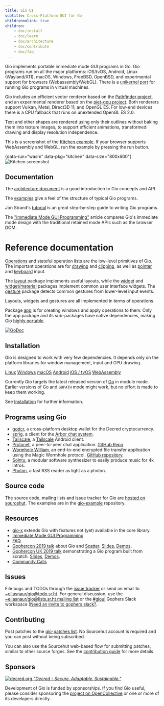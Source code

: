 ```yaml
---
title: Gio UI
subtitle: Cross-Platform GUI for Go
childrennolink: true
children:
    - doc/install
    - doc/learn
    - doc/architecture
    - doc/contribute
    - doc/faq
---
```


Gio implements portable immediate mode GUI programs in Go. Gio programs run on
all the major platforms: iOS/tvOS, Android, Linux (Wayland/X11), macOS,
Windows, FreeBSD, OpenBSD, and experimental support for browsers (Webassembly/WebGL).
There is a [unikernel port](https://eliasnaur.com/unik) for running Gio programs in virtual machines.

Gio includes an efficient vector renderer based on the [Pathfinder
project](https://github.com/servo/pathfinder), and an experimental renderer
based on the [piet-gpu project](https://github.com/linebender/piet-gpu). Both
renderers support Vulkan, Metal, Direct3D 11, and OpenGL ES. For low-end
devices there is a CPU fallback that runs on unextended OpenGL ES 2.0.

Text and other shapes are rendered using only their outlines without baking them into texture images,
to support efficient animations, transformed drawing and display resolution independence.

This is a screenshot of the [Kitchen
example](https://git.sr.ht/~eliasnaur/gio-example/tree/main/kitchen/kitchen.go). If your browser
supports WebAssembly and WebGL, run the example by pressing the run
button.

{data-run="wasm" data-pkg="kitchen" data-size="800x600"}
<img src="/files/wasm/kitchen.png" alt="Kitchen screenshot" width="800"/>


## Documentation

The [architecture
document](/doc/architecture) is a good introduction to Gio concepts
and API.

The [examples](https://pkg.go.dev/gioui.org/example) give a feel of the
structure of typical Gio programs.

Jon Strand's [tutorial](https://jonegil.github.io/gui-with-gio/) is an great
step-by-step guide to writing Gio programs.

The ["Immediate Mode GUI Programming"](https://eliasnaur.com/blog/immediate-mode-gui-programming)
article compares Gio's immediate mode design with the traditional
retained mode APIs such as the browser DOM.

# Reference documentation

[Operations](https://pkg.go.dev/gioui.org/op) and stateful operation
lists are the low-level primitives of Gio. The important operations
are for [drawing](https://pkg.go.dev/gioui.org/op/paint) and
[clipping](https://pkg.go.dev/gioui.org/op/clip), as well as
[pointer](https://pkg.go.dev/gioui.org/io/pointer) and
[keyboard](https://pkg.go.dev/gioui.org/io/key) input.

The [layout](https://pkg.go.dev/gioui.org/layout) package implements
useful layouts, while the [widget](https://pkg.go.dev/gioui.org/widget)
and [widget/material](https://pkg.go.dev/gioui.org/widget/material)
packages implement common user interface widgets. The
[gesture](https://pkg.go.dev/gioui.org/gesture) package detects common
gestures from lower-level input events.

Layouts, widgets and gestures are all implemented in terms of operations.

Package [app](https://pkg.go.dev/gioui.org/app) is for creating
windows and apply operations to them. Only the app package and its
sub-packages have native dependencies, making Gio [highly
portable](https://pkg.go.dev/gioui.org/example/glfw).

[![GoDoc](https://pkg.go.dev/badge/gioui.org.svg)](https://pkg.go.dev/gioui.org)

## Installation

Gio is designed to work with very few dependencies. It depends only on the
platform libraries for window management, input and GPU drawing.

<div class="big-links">
    <a href="/doc/install/linux">Linux</a>
    <a href="/doc/install/windows">Windows</a>
    <a href="/doc/install/macos">macOS</a>
    <a href="/doc/install/android">Android</a>
    <a href="/doc/install/ios">iOS / tvOS</a>
    <a href="/doc/install/wasm">WebAssembly</a>
</div>

Currently Gio targets the latest released version of [Go](https://golang.org/dl)
in module mode. Earlier versions of Go and `GOPATH` mode might work, but no
effort is made to keep them working.

See [Installation](/doc/install) for further information.

## Programs using Gio

- [godcr](https://github.com/planetdecred/godcr), a cross-platform desktop wallet for the Decred cryptocurrency.
- [sprig](https://git.sr.ht/~whereswaldon/sprig), a client for the [Arbor chat system](https://arbor.chat).
- [Tailscale](https://github.com/tailscale/tailscale-android), a [Tailscale](https://tailscale.com) Android client.
- [Protonet](https://play.google.com/store/apps/details?id=live.protonet), a peer-to-peer chat application. [GitHub Repo](https://github.com/mearaj/protonet)
- [Wormhole William](https://play.google.com/store/apps/details?id=io.sanford.wormhole_william), an end-to-end encrypted file transfer application using the Magic Wormhole protocol. [GitHub repository](https://github.com/psanford/wormhole-william-mobile).
- [Sointu](https://github.com/vsariola/sointu/), a modular software synthesizer to easily produce music for 4k intros.
- [Photon](https://gitlab.com/microo8/photon), a fast RSS reader as light as a photon.

## Source code

The source code, mailing lists and issue tracker for Gio are [hosted on sourcehut](https://sr.ht/~eliasnaur/gio).
The examples are in the [gio-example](https://git.sr.ht/~eliasnaur/gio-example) repository.

## Resources

- [gio-x](https://git.sr.ht/~whereswaldon/gio-x) extends Gio with features not (yet) available in the core library.
- [Immediate Mode GUI Programming](https://eliasnaur.com/blog/immediate-mode-gui-programming)
- [FAQ](/doc/faq).
- [Gophercon 2019 talk](https://www.youtube.com/watch?v=9D6eWP4peYM) about Gio and [Scatter](https://scatter.im).
[Slides](https://go-talks.appspot.com/github.com/eliasnaur/gophercon-2019-talk/gophercon-2019.slide),
[Demos](https://github.com/eliasnaur/gophercon-2019-talk).
- [Gophercon UK 2019 talk](https://www.youtube.com/watch?v=PxnL3-Sex3o) demonstrating a Gio program built from scratch.
[Slides](https://go-talks.appspot.com/github.com/eliasnaur/gophercon-uk-2019-talk/gophercon-uk-2019-live.slide),
[Demos](https://github.com/eliasnaur/gophercon-uk-2019-talk).
- [Community Calls](https://www.youtube.com/channel/UCzuKUnKK5gAFJKNyA1imIHw)

## Issues

File bugs and TODOs through the [issue tracker](https://todo.sr.ht/~eliasnaur/gio) or send an email
to [~eliasnaur/gio@todo.sr.ht](mailto:~eliasnaur/gio@todo.sr.ht). For general discussion, use the
[~eliasnaur/gio@lists.sr.ht mailing list](https://lists.sr.ht/~eliasnaur/gio) or the
[#gioui](https://gophers.slack.com/archives/CM87SNCGM) Gophers Slack workspace ([Need an invite to gophers slack?](https://invite.slack.golangbridge.org/).


## Contributing

Post patches to the [gio-patches list](https://lists.sr.ht/~eliasnaur/gio-patches). No Sourcehut
account is required and you can post without being subscribed.

You can also use the Sourcehut web-based flow for submitting patches,
similar to other source forges. See the [contribution
guide](/doc/contribute) for more details.


## Sponsors

<div class="sponsor">
	<a href="https://decred.org/">
		<img srcset="/files/decred/decred.png,
					 /files/decred/decred@2x.png 2x"
					 src="/files/decred/decred@2x.png" alt="decred.org">
		<em>"Decred - Secure. Adaptable. Sustainable."</em>
	</a>
</div>


Development of Gio is funded by sponsorships. If you find Gio useful, please consider sponsoring the
[project on OpenCollective](https://opencollective.com/gioui) or one or more of its developers directly.
